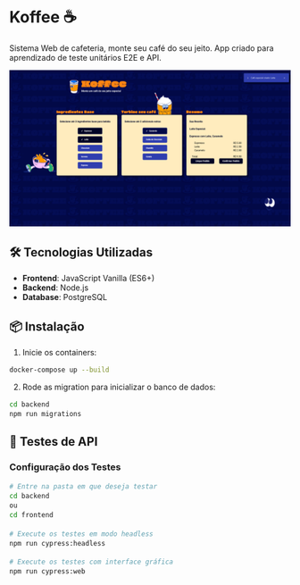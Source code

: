 # Koffee ☕

Sistema Web de cafeteria, monte seu café do seu jeito.
App criado para aprendizado de teste unitários E2E e API.

![Koffee home](./frontend/assets/koffee.png)

## 🛠️ Tecnologias Utilizadas

- **Frontend**: JavaScript Vanilla (ES6+)
- **Backend**: Node.js
- **Database**: PostgreSQL

## 📦 Instalação

1. Inicie os containers:

```bash
docker-compose up --build
```

2. Rode as migration para inicializar o banco de dados:

```bash
cd backend
npm run migrations
```

## 🧪 Testes de API

### Configuração dos Testes

```bash
# Entre na pasta em que deseja testar
cd backend
ou
cd frontend

# Execute os testes em modo headless
npm run cypress:headless

# Execute os testes com interface gráfica
npm run cypress:web
```
